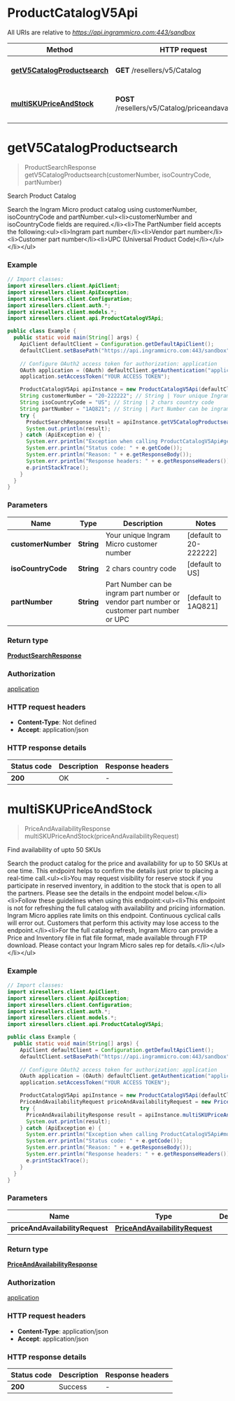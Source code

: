 # ProductCatalogV5Api

All URIs are relative to *https://api.ingrammicro.com:443/sandbox*

| Method | HTTP request | Description |
|------------- | ------------- | -------------|
| [**getV5CatalogProductsearch**](ProductCatalogV5Api.md#getV5CatalogProductsearch) | **GET** /resellers/v5/Catalog | Search Product Catalog |
| [**multiSKUPriceAndStock**](ProductCatalogV5Api.md#multiSKUPriceAndStock) | **POST** /resellers/v5/Catalog/priceandavailability | Find availability of upto 50 SKUs |


<a id="getV5CatalogProductsearch"></a>
# **getV5CatalogProductsearch**
> ProductSearchResponse getV5CatalogProductsearch(customerNumber, isoCountryCode, partNumber)

Search Product Catalog

Search the Ingram Micro product catalog using customerNumber, isoCountryCode and partNumber.&lt;ul&gt;&lt;li&gt;customerNumber and isoCountryCode fields are required.&lt;/li&gt;&lt;li&gt;The PartNumber field accepts the following:&lt;ul&gt;&lt;li&gt;Ingram part number&lt;/li&gt;&lt;li&gt;Vendor part number&lt;/li&gt;&lt;li&gt;Customer part number&lt;/li&gt;&lt;li&gt;UPC (Universal Product Code)&lt;/li&gt;&lt;/ul&gt;&lt;/li&gt;&lt;/ul&gt;

### Example
```java
// Import classes:
import xiresellers.client.ApiClient;
import xiresellers.client.ApiException;
import xiresellers.client.Configuration;
import xiresellers.client.auth.*;
import xiresellers.client.models.*;
import xiresellers.client.api.ProductCatalogV5Api;

public class Example {
  public static void main(String[] args) {
    ApiClient defaultClient = Configuration.getDefaultApiClient();
    defaultClient.setBasePath("https://api.ingrammicro.com:443/sandbox");
    
    // Configure OAuth2 access token for authorization: application
    OAuth application = (OAuth) defaultClient.getAuthentication("application");
    application.setAccessToken("YOUR ACCESS TOKEN");

    ProductCatalogV5Api apiInstance = new ProductCatalogV5Api(defaultClient);
    String customerNumber = "20-222222"; // String | Your unique Ingram Micro customer number
    String isoCountryCode = "US"; // String | 2 chars country code
    String partNumber = "1AQ821"; // String | Part Number can be ingram part number or vendor part number or customer part number or UPC
    try {
      ProductSearchResponse result = apiInstance.getV5CatalogProductsearch(customerNumber, isoCountryCode, partNumber);
      System.out.println(result);
    } catch (ApiException e) {
      System.err.println("Exception when calling ProductCatalogV5Api#getV5CatalogProductsearch");
      System.err.println("Status code: " + e.getCode());
      System.err.println("Reason: " + e.getResponseBody());
      System.err.println("Response headers: " + e.getResponseHeaders());
      e.printStackTrace();
    }
  }
}
```

### Parameters

| Name | Type | Description  | Notes |
|------------- | ------------- | ------------- | -------------|
| **customerNumber** | **String**| Your unique Ingram Micro customer number | [default to 20-222222] |
| **isoCountryCode** | **String**| 2 chars country code | [default to US] |
| **partNumber** | **String**| Part Number can be ingram part number or vendor part number or customer part number or UPC | [default to 1AQ821] |

### Return type

[**ProductSearchResponse**](ProductSearchResponse.md)

### Authorization

[application](../README.md#application)

### HTTP request headers

 - **Content-Type**: Not defined
 - **Accept**: application/json

### HTTP response details
| Status code | Description | Response headers |
|-------------|-------------|------------------|
| **200** | OK |  -  |

<a id="multiSKUPriceAndStock"></a>
# **multiSKUPriceAndStock**
> PriceAndAvailabilityResponse multiSKUPriceAndStock(priceAndAvailabilityRequest)

Find availability of upto 50 SKUs

Search the product catalog for the price and availability for up to 50 SKUs at one time. This endpoint helps to confirm the details just prior to placing a real-time call.&lt;ul&gt;&lt;li&gt;You may request visibility for reserve stock if you participate in reserved inventory, in addition to the stock that is open to all the partners. Please see the details in the endpoint model below.&lt;/li&gt;&lt;li&gt;Follow these guidelines when using this endpoint:&lt;ul&gt;&lt;li&gt;This endpoint is not for refreshing the full catalog with availability and pricing information. Ingram Micro applies rate limits on this endpoint. Continuous cyclical calls will error out. Customers that perform this activity may lose access to the endpoint.&lt;/li&gt;&lt;li&gt;For the full catalog refresh, Ingram Micro can provide a Price and Inventory file in flat file format, made available through FTP download. Please contact your Ingram Micro sales rep for details.&lt;/li&gt;&lt;/ul&gt;&lt;/li&gt;&lt;/ul&gt;

### Example
```java
// Import classes:
import xiresellers.client.ApiClient;
import xiresellers.client.ApiException;
import xiresellers.client.Configuration;
import xiresellers.client.auth.*;
import xiresellers.client.models.*;
import xiresellers.client.api.ProductCatalogV5Api;

public class Example {
  public static void main(String[] args) {
    ApiClient defaultClient = Configuration.getDefaultApiClient();
    defaultClient.setBasePath("https://api.ingrammicro.com:443/sandbox");
    
    // Configure OAuth2 access token for authorization: application
    OAuth application = (OAuth) defaultClient.getAuthentication("application");
    application.setAccessToken("YOUR ACCESS TOKEN");

    ProductCatalogV5Api apiInstance = new ProductCatalogV5Api(defaultClient);
    PriceAndAvailabilityRequest priceAndAvailabilityRequest = new PriceAndAvailabilityRequest(); // PriceAndAvailabilityRequest | 
    try {
      PriceAndAvailabilityResponse result = apiInstance.multiSKUPriceAndStock(priceAndAvailabilityRequest);
      System.out.println(result);
    } catch (ApiException e) {
      System.err.println("Exception when calling ProductCatalogV5Api#multiSKUPriceAndStock");
      System.err.println("Status code: " + e.getCode());
      System.err.println("Reason: " + e.getResponseBody());
      System.err.println("Response headers: " + e.getResponseHeaders());
      e.printStackTrace();
    }
  }
}
```

### Parameters

| Name | Type | Description  | Notes |
|------------- | ------------- | ------------- | -------------|
| **priceAndAvailabilityRequest** | [**PriceAndAvailabilityRequest**](PriceAndAvailabilityRequest.md)|  | [optional] |

### Return type

[**PriceAndAvailabilityResponse**](PriceAndAvailabilityResponse.md)

### Authorization

[application](../README.md#application)

### HTTP request headers

 - **Content-Type**: application/json
 - **Accept**: application/json

### HTTP response details
| Status code | Description | Response headers |
|-------------|-------------|------------------|
| **200** | Success |  -  |

